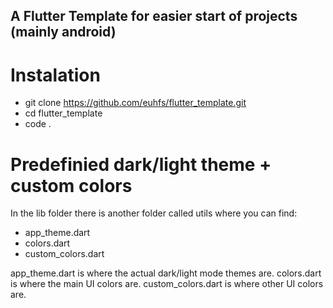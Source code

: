 ## A Flutter Template for easier start of projects (mainly android)

# Instalation

- git clone https://github.com/euhfs/flutter_template.git
- cd flutter_template
- code .

# Predefinied dark/light theme + custom colors

In the lib folder there is another folder called utils where you can find:

- app_theme.dart
- colors.dart
- custom_colors.dart

app_theme.dart is where the actual dark/light mode themes are.
colors.dart is where the main UI colors are.
custom_colors.dart is where other UI colors are.

